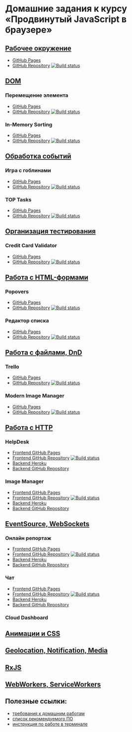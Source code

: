 # Домашние задания к курсу «Продвинутый JavaScript в браузере»

## [Рабочее окружение](env/)
  * [GitHub Pages](https://alex-m18.github.io/ahj-homeworks-env)
  * [GitHub Repository](https://github.com/Alex-m18/ahj-homeworks-env) [![Build status](https://ci.appveyor.com/api/projects/status/tjb99olu4a9jofb7?svg=true)](https://ci.appveyor.com/project/Alex-m18/ahj-homeworks-env)
## [DOM](dom/) 
### Перемещение элемента
  * [GitHub Pages](https://alex-m18.github.io/ahj-homeworks-dom-moving)
  * [GitHub Repository](https://github.com/Alex-m18/ahj-homeworks-dom-moving) [![Build status](https://ci.appveyor.com/api/projects/status/4i96w0ispdb2h37g?svg=true)](https://ci.appveyor.com/project/Alex-m18/ahj-homeworks-dom-moving)
### In-Memory Sorting
  * [GitHub Pages](https://alex-m18.github.io/ahj-homeworks-dom-sorting)
  * [GitHub Repository](https://github.com/Alex-m18/ahj-homeworks-dom-sorting) [![Build status](https://ci.appveyor.com/api/projects/status/07f1huwk4c5csytm?svg=true)](https://ci.appveyor.com/project/Alex-m18/ahj-homeworks-dom-sorting)
## [Обработка событий](events/)
### Игра с гоблинами
  * [GitHub Pages](https://alex-m18.github.io/ahj-homeworks-events-game)
  * [GitHub Repository](https://github.com/Alex-m18/ahj-homeworks-events-game) [![Build status](https://ci.appveyor.com/api/projects/status/iqa01b4ui0cidonk?svg=true)](https://ci.appveyor.com/project/Alex-m18/ahj-homeworks-events-game)
### TOP Tasks
  * [GitHub Pages](https://alex-m18.github.io/ahj-homeworks-events-tasks)
  * [GitHub Repository](https://github.com/Alex-m18/ahj-homeworks-events-tasks) [![Build status](https://ci.appveyor.com/api/projects/status/dbu916nb6p4gbj4h?svg=true)](https://ci.appveyor.com/project/Alex-m18/ahj-homeworks-events-tasks)
## [Организация тестирования](testing/)
### Credit Card Validator
  * [GitHub Pages](https://alex-m18.github.io/ahj-homeworks-testing)
  * [GitHub Repository](https://github.com/Alex-m18/ahj-homeworks-forms-testing) [![Build status](https://ci.appveyor.com/api/projects/status/4f2ef2id9we4rldo?svg=true)](https://ci.appveyor.com/project/Alex-m18/ahj-homeworks-testing)
## [Работа с HTML-формами](forms/)
### Popovers
  * [GitHub Pages](https://alex-m18.github.io/ahj-homeworks-forms-popovers)
  * [GitHub Repository](https://github.com/Alex-m18/ahj-homeworks-forms-popovers) [![Build status](https://ci.appveyor.com/api/projects/status/ug0ek4trcpfemeo5?svg=true)](https://ci.appveyor.com/project/Alex-m18/ahj-homeworks-forms-popovers)
### Редактор списка 
  * [GitHub Pages](https://alex-m18.github.io/ahj-homeworks-forms-list)
  * [GitHub Repository](https://github.com/Alex-m18/ahj-homeworks-forms-list) [![Build status](https://ci.appveyor.com/api/projects/status/y3adhgp7tmc4s1aw?svg=true)](https://ci.appveyor.com/project/Alex-m18/ahj-homeworks-forms-list)
## [Работа с файлами, DnD](dnd/)
### Trello
  * [GitHub Pages](https://alex-m18.github.io/ahj-homeworks-dnd-trello)
  * [GitHub Repository](https://github.com/Alex-m18/ahj-homeworks-dnd-trello) [![Build status](https://ci.appveyor.com/api/projects/status/gph6grcrxw9bt85l?svg=true)](https://ci.appveyor.com/project/Alex-m18/ahj-homeworks-dnd-trello)
### Modern Image Manager
  * [GitHub Pages](https://alex-m18.github.io/ahj-homeworks-dnd-mim)
  * [GitHub Repository](https://github.com/Alex-m18/ahj-homeworks-dnd-mim) [![Build status](https://ci.appveyor.com/api/projects/status/kfm3dbgu75t4jrg8?svg=true)](https://ci.appveyor.com/project/Alex-m18/ahj-homeworks-dnd-mim)
## [Работа с HTTP](http/)
### HelpDesk
  * [Frontend GitHub Pages](https://alex-m18.github.io/ahj-homeworks-http-helpdesk)
  * [Frontend GitHub Repository](https://github.com/Alex-m18/ahj-homeworks-http-helpdesk) [![Build status](https://ci.appveyor.com/api/projects/status/duinjny8siigdpme?svg=true)](https://ci.appveyor.com/project/Alex-m18/ahj-homeworks-sse-http-helpdesk)
  * [Backend Heroku](https://alex-m18-ahj-http.herokuapp.com)
  * [Backend GitHub Repository](https://github.com/Alex-m18/ahj-homeworks-http-helpdesk/tree/backend)
### Image Manager
  * [Frontend GitHub Pages](https://alex-m18.github.io/ahj-homeworks-http-im)
  * [Frontend GitHub Repository](https://github.com/Alex-m18/ahj-homeworks-http-im) [![Build status](https://ci.appveyor.com/api/projects/status/ht8o51212l6jjm0l?svg=true)](https://ci.appveyor.com/project/Alex-m18/ahj-homeworks-http-im)
  * [Backend Heroku](https://alex-m18-ahj-http3.herokuapp.com)
  * [Backend GitHub Repository](https://github.com/Alex-m18/ahj-homeworks-http-im/tree/backend)
## [EventSource, WebSockets](sse-ws/)
### Онлайн репортаж
  * [Frontend GitHub Pages](https://alex-m18.github.io/ahj-homeworks-sse-ws-report)
  * [Frontend GitHub Repository](https://github.com/Alex-m18/ahj-homeworks-sse-ws-report) [![Build status](https://ci.appveyor.com/api/projects/status/l9oc5m5chcvgco3p?svg=true)](https://ci.appveyor.com/project/Alex-m18/ahj-homeworks-sse-ws-report)
  * [Backend Heroku](https://alex-m18-ahj-sse-report.herokuapp.com)
  * [Backend GitHub Repository](https://github.com/Alex-m18/ahj-homeworks-sse-ws-report/tree/backend)
### Чат
  * [Frontend GitHub Pages](https://alex-m18.github.io/ahj-homeworks-sse-ws-chat)
  * [Frontend GitHub Repository](https://github.com/Alex-m18/ahj-homeworks-sse-ws-chat) [![Build status](https://ci.appveyor.com/api/projects/status/k530epj2f7lx8v76?svg=true)](https://ci.appveyor.com/project/Alex-m18/ahj-homeworks-sse-ws-chat)
  * [Backend Heroku](https://alex-m18-ahj-sse-chat.herokuapp.com)
  * [Backend GitHub Repository](https://github.com/Alex-m18/ahj-homeworks-sse-ws-chat/tree/backend)
### Cloud Dashboard
## [Анимации и CSS](anim/)
## [Geolocation, Notification, Media](media/)
## [RxJS](rxjs/)
## [WebWorkers, ServiceWorkers](workers/)

## Полезные ссылки:
* [требования к домашним работам](requirements.md)
* [список рекомендуемого ПО](software.md)
* [инструкция по работе в терминале](terminal.md)

